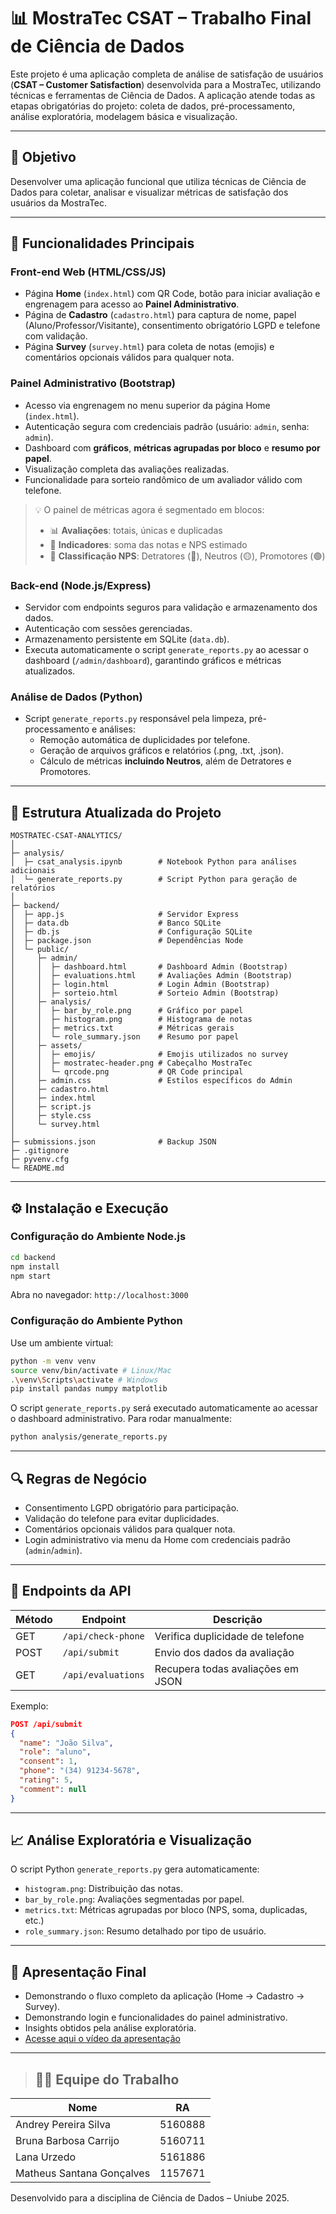 # 📊 MostraTec CSAT – Trabalho Final de Ciência de Dados

Este projeto é uma aplicação completa de análise de satisfação de usuários (**CSAT – Customer Satisfaction**) desenvolvida para a MostraTec, utilizando técnicas e ferramentas de Ciência de Dados. A aplicação atende todas as etapas obrigatórias do projeto: coleta de dados, pré-processamento, análise exploratória, modelagem básica e visualização.

---

## 🎯 Objetivo

Desenvolver uma aplicação funcional que utiliza técnicas de Ciência de Dados para coletar, analisar e visualizar métricas de satisfação dos usuários da MostraTec.

---

## 🚀 Funcionalidades Principais

### Front-end Web (HTML/CSS/JS)

- Página **Home** (`index.html`) com QR Code, botão para iniciar avaliação e engrenagem para acesso ao **Painel Administrativo**.
- Página de **Cadastro** (`cadastro.html`) para captura de nome, papel (Aluno/Professor/Visitante), consentimento obrigatório LGPD e telefone com validação.
- Página **Survey** (`survey.html`) para coleta de notas (emojis) e comentários opcionais válidos para qualquer nota.

### Painel Administrativo (Bootstrap)

- Acesso via engrenagem no menu superior da página Home (`index.html`).
- Autenticação segura com credenciais padrão (usuário: `admin`, senha: `admin`).
- Dashboard com **gráficos**, **métricas agrupadas por bloco** e **resumo por papel**.
- Visualização completa das avaliações realizadas.
- Funcionalidade para sorteio randômico de um avaliador válido com telefone.

> 💡 O painel de métricas agora é segmentado em blocos:
>
> - 📊 **Avaliações**: totais, únicas e duplicadas  
> - 🧮 **Indicadores**: soma das notas e NPS estimado  
> - 🎯 **Classificação NPS**: Detratores (🔴), Neutros (🟡), Promotores (🟢)

### Back-end (Node.js/Express)

- Servidor com endpoints seguros para validação e armazenamento dos dados.
- Autenticação com sessões gerenciadas.
- Armazenamento persistente em SQLite (`data.db`).
- Executa automaticamente o script `generate_reports.py` ao acessar o dashboard (`/admin/dashboard`), garantindo gráficos e métricas atualizados.

### Análise de Dados (Python)

- Script `generate_reports.py` responsável pela limpeza, pré-processamento e análises:
  - Remoção automática de duplicidades por telefone.
  - Geração de arquivos gráficos e relatórios (.png, .txt, .json).
  - Cálculo de métricas **incluindo Neutros**, além de Detratores e Promotores.

---

## 📁 Estrutura Atualizada do Projeto

```
MOSTRATEC-CSAT-ANALYTICS/
│
├─ analysis/
│  ├─ csat_analysis.ipynb        # Notebook Python para análises adicionais
│  └─ generate_reports.py        # Script Python para geração de relatórios
│
├─ backend/
│  ├─ app.js                     # Servidor Express
│  ├─ data.db                    # Banco SQLite
│  ├─ db.js                      # Configuração SQLite
│  ├─ package.json               # Dependências Node
│  └─ public/
│     ├─ admin/
│     │  ├─ dashboard.html       # Dashboard Admin (Bootstrap)
│     │  ├─ evaluations.html     # Avaliações Admin (Bootstrap)
│     │  ├─ login.html           # Login Admin (Bootstrap)
│     │  ├─ sorteio.html         # Sorteio Admin (Bootstrap)
│     ├─ analysis/
│     │  ├─ bar_by_role.png      # Gráfico por papel
│     │  ├─ histogram.png        # Histograma de notas
│     │  ├─ metrics.txt          # Métricas gerais
│     │  └─ role_summary.json    # Resumo por papel
│     ├─ assets/
│     │  ├─ emojis/              # Emojis utilizados no survey
│     │  ├─ mostratec-header.png # Cabeçalho MostraTec
│     │  └─ qrcode.png           # QR Code principal
│     ├─ admin.css               # Estilos específicos do Admin
│     ├─ cadastro.html
│     ├─ index.html
│     ├─ script.js
│     ├─ style.css
│     └─ survey.html
│
├─ submissions.json              # Backup JSON
├─ .gitignore
├─ pyvenv.cfg
└─ README.md
```

---

## ⚙️ Instalação e Execução

### Configuração do Ambiente Node.js

```bash
cd backend
npm install
npm start
```

Abra no navegador: `http://localhost:3000`

### Configuração do Ambiente Python

Use um ambiente virtual:

```bash
python -m venv venv
source venv/bin/activate # Linux/Mac
.\venv\Scripts\activate # Windows
pip install pandas numpy matplotlib
```

O script `generate_reports.py` será executado automaticamente ao acessar o dashboard administrativo. Para rodar manualmente:

```bash
python analysis/generate_reports.py
```

---

## 🔍 Regras de Negócio

* Consentimento LGPD obrigatório para participação.
* Validação do telefone para evitar duplicidades.
* Comentários opcionais válidos para qualquer nota.
* Login administrativo via menu da Home com credenciais padrão (`admin`/`admin`).

---

## 📡 Endpoints da API

| Método | Endpoint           | Descrição                         |
| ------ | ------------------ | --------------------------------- |
| GET    | `/api/check-phone` | Verifica duplicidade de telefone  |
| POST   | `/api/submit`      | Envio dos dados da avaliação      |
| GET    | `/api/evaluations` | Recupera todas avaliações em JSON |

Exemplo:

```json
POST /api/submit
{
  "name": "João Silva",
  "role": "aluno",
  "consent": 1,
  "phone": "(34) 91234-5678",
  "rating": 5,
  "comment": null
}
```

---

## 📈 Análise Exploratória e Visualização

O script Python `generate_reports.py` gera automaticamente:

* `histogram.png`: Distribuição das notas.
* `bar_by_role.png`: Avaliações segmentadas por papel.
* `metrics.txt`: Métricas agrupadas por bloco (NPS, soma, duplicadas, etc.)
* `role_summary.json`: Resumo detalhado por tipo de usuário.

---

## 🎥 Apresentação Final

* Demonstrando o fluxo completo da aplicação (Home → Cadastro → Survey).
* Demonstrando login e funcionalidades do painel administrativo.
* Insights obtidos pela análise exploratória.
* [Acesse aqui o vídeo da apresentação](https://drive.google.com/file/d/1OAyQqkQK20JRZxU105OCMT4xs4aOSwHP/view?usp=sharing)

---

> ## 🧑‍🎓 Equipe do Trabalho

| Nome                      | RA      |
| ------------------------- | ------- |
| Andrey Pereira Silva      | 5160888 |
| Bruna Barbosa Carrijo     | 5160711 |
| Lana Urzedo               | 5161886 |
| Matheus Santana Gonçalves | 1157671 |

Desenvolvido para a disciplina de Ciência de Dados – Uniube 2025.
